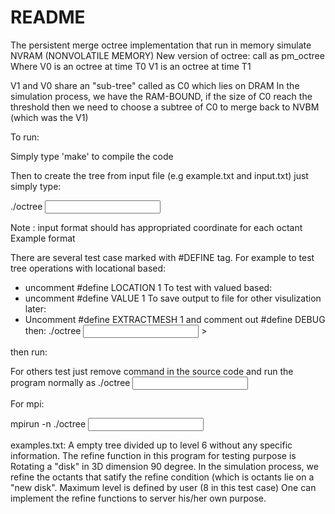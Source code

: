 # README #
The persistent merge octree implementation that run in memory simulate NVRAM (NONVOLATILE MEMORY)
New version of octree: call as pm_octree 
Where
 V0 is an octree at time T0
 V1 is an octree at time T1

 V1 and V0 share an "sub-tree" called as C0 which lies on DRAM
 In the simulation process, we have the RAM-BOUND, if the size of C0 reach the threshold then we need to choose 
a subtree of C0 to merge back to NVBM (which was the V1)

To run:

Simply type 'make' to compile the code

Then to create the tree from input file (e.g example.txt and input.txt) just simply type:

./octree <input> 

Note : input format should has appropriated coordinate for each octant
Example format <x> <y> <z> <type> <tag> <value>

There are several test case marked with #DEFINE tag.
For example to test tree operations with locational based:
 - uncomment #define LOCATION 1
To test with valued based:
 - uncomment #define VALUE 1 
To save output to file for other visulization later:
 - Uncomment #define EXTRACTMESH 1 and comment out #define DEBUG then:
./octree <input>  >  <OUTPUT>

then run:


For others test just remove command in the source code and run the program normally as 
./octree <input>   

For mpi:

mpirun -n <number of PE> ./octree <input>

examples.txt: A empty tree divided up to level 6 without any specific information.
The refine function in this program for testing purpose is Rotating a "disk" in 3D dimension 90 degree. In the simulation
process, we refine the octants that satify the refine condition (which is octants lie on a "new disk".
Maximum level is defined by user (8 in this test case)
One can implement the refine functions to server his/her own purpose. 
